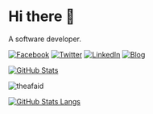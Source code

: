 # Hi there 👋

A software developer.

[![Facebook](https://img.shields.io/badge/facebook-005FED.svg?style=for-the-badge&logo=facebook&logoColor=white)](https://www.facebook.com/theafaid/)
[![Twitter](https://img.shields.io/badge/Twitter-000000?style=for-the-badge&logo=Twitter&logoColor=white)](https://twitter.com/theafaid)
[![LinkedIn](https://img.shields.io/badge/LinkedIn-000000?style=for-the-badge&logo=LinkedIn&logoColor=white)](https://www.linkedin.com/in/faid/)
[![Blog](https://img.shields.io/badge/Blog-000000?style=for-the-badge&logo=Blogger&logoColor=white)](https://theafaid.com/blog/)

[![GitHub Stats](https://github-readme-stats.vercel.app/api?username=theafaid&theme=light&count_private=true&show_icons=true&hide_title=true&hide_border=true&include_all_commits=true)](https://github.com/theafaid)

<p><img align="center" src="https://github-readme-streak-stats.herokuapp.com/?user=theafaid&show_icons=true&count_private=true&show_icons=true&include_all_commits=true&theme=light" alt="theafaid" /></p>


[![GitHub Stats Langs](https://github-readme-stats.vercel.app/api/top-langs/?username=theafaid&langs_count=15&theme=light&hide_title=true&layout=compact&hide_border=true)](https://github.com/theafaid)

